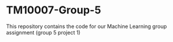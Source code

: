 # TM10007-Group-5
This repository contains the code for our Machine Learning group assignment (group 5 project 1) 

